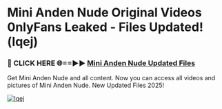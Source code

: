 # Mini Anden Nude Original Videos 0nlyFans Leaked - Files Updated! (lqej)

<h3>🔴 CLICK HERE 🌐==►► <a href="https://tinyurl.com/52m3yx9h" rel="nofollow">Mini Anden Nude Updated Files</a></h3>

Get Mini Anden Nude and all content. Now you can access all videos and pictures of Mini Anden Nude. New Updated Files 2025!

[![lqej](https://i.imgur.com/TnHtlc8.gif)](https://tinyurl.com/52m3yx9h)
